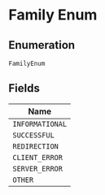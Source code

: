 
# Family Enum

## Enumeration

`FamilyEnum`

## Fields

| Name |
|  --- |
| `INFORMATIONAL` |
| `SUCCESSFUL` |
| `REDIRECTION` |
| `CLIENT_ERROR` |
| `SERVER_ERROR` |
| `OTHER` |

